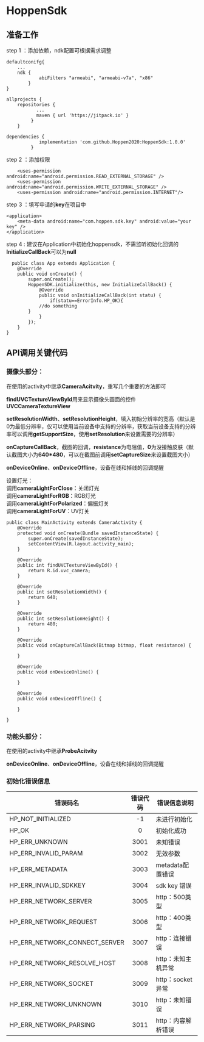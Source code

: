 # HoppenSdk
## 准备工作

step 1 ：添加依赖，ndk配置可根据需求调整
```
defaultconifg{
	...
 	ndk {
            abiFilters "armeabi", "armeabi-v7a", "x86" 
        }
}

```
```
allprojects {
    repositories {
	       ...
	       maven { url 'https://jitpack.io' }
		 }
	}

```
```
dependencies {
            implementation 'com.github.Hoppen2020:HoppenSdk:1.0.0'
	     }
```
step 2 ：添加权限
```
    <uses-permission android:name="android.permission.READ_EXTERNAL_STORAGE" /> 
    <uses-permission android:name="android.permission.WRITE_EXTERNAL_STORAGE" />
    <uses-permission android:name="android.permission.INTERNET"/>
```
step 3 ：填写申请的**key**在项目中
```
<application>
    <meta-data android:name="com.hoppen.sdk.key" android:value="your key" />
</application>
```
step 4 : 建议在Application中初始化hoppensdk，不需监听初始化回调的**InitializeCallBack**可以为**null**
```
  public class App extends Application {
    @Override
    public void onCreate() {
        super.onCreate();
        HoppenSDK.initialize(this, new InitializeCallBack() {
            @Override
            public void onInitializeCallBack(int statu) {
                if(statu==ErrorInfo.HP_OK){
			//do something
		}
            }
        });
    }
}	

```  
## API调用关键代码
### 摄像头部分： 
在使用的activity中继承**CameraAcitvity**，重写几个重要的方法即可  

**findUVCTextureViewById**用来显示摄像头画面的控件**UVCCameraTextureView**  

**setResolutionWidth**、**setResolutionHeight**，填入初始分辨率的宽高（默认是0为最低分辨率，仅可以使用当前设备中支持的分辨率，获取当前设备支持的分辨率可以调用**getSupportSize**，使用**setResolution**来设置需要的分辨率）  

**onCaptureCallBack**，截图的回调，**resistance**为电阻值，**0**为没接触皮肤（默认截图大小为**640*480**，可以在截图前调用**setCaptureSize**来设置截图大小）

**onDeviceOnline**、**onDeviceOffline**，设备在线和掉线的回调提醒

设置灯光：  
调用**cameraLightForClose**：关闭灯光  
调用**cameraLightForRGB**：RGB灯光  
调用**cameraLightForPolarized**：偏振灯关  
调用**cameraLightForUV**：UV灯关  


```
public class MainActivity extends CameraActivity {
    @Override
    protected void onCreate(Bundle savedInstanceState) {
        super.onCreate(savedInstanceState);
        setContentView(R.layout.activity_main);
    }

    @Override
    public int findUVCTextureViewById() {
        return R.id.uvc_camera;
    }

    @Override
    public int setResolutionWidth() {
        return 640;
    }

    @Override
    public int setResolutionHeight() {
        return 480;
    }

    @Override
    public void onCaptureCallBack(Bitmap bitmap, float resistance) {
       
    }

    @Override
    public void onDeviceOnline() {
        
    }

    @Override
    public void onDeviceOffline() {
       
    }

}
```  
### 功能头部分： 
在使用的activity中继承**ProbeAcitvity**  

**onDeviceOnline**、**onDeviceOffline**，设备在线和掉线的回调提醒


### 初始化错误信息  
|错误码名|错误代码|错误信息说明|
|---|:---:|---|
|HP_NOT_INITIALIZED|-1|未进行初始化|
|HP_OK|0|初始化成功|
|HP_ERR_UNKNOWN|3001|未知错误|
|HP_ERR_INVALID_PARAM|3002|无效参数|
|HP_ERR_METADATA|3003|metadata配置错误|
|HP_ERR_INVALID_SDKKEY|3004|sdk key 错误|
|HP_ERR_NETWORK_SERVER|3005|http：500类型|
|HP_ERR_NETWORK_REQUEST|3006|http：400类型|
|HP_ERR_NETWORK_CONNECT_SERVER|3007|http：连接错误|
|HP_ERR_NETWORK_RESOLVE_HOST|3008|http：未知主机异常|
|HP_ERR_NETWORK_SOCKET|3009|http：socket异常|
|HP_ERR_NETWORK_UNKNOWN|3010|http：未知错误|
|HP_ERR_NETWORK_PARSING|3011|http：内容解析错误|

